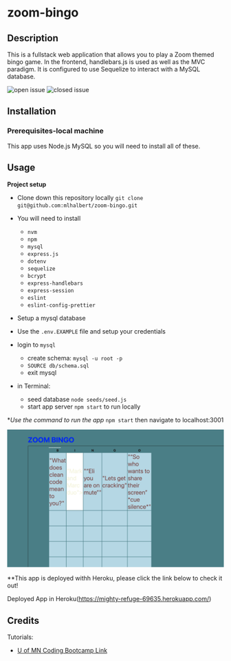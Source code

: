 # zoom-bingo

## Description

This is a fullstack web application that allows you to play a Zoom themed bingo game. In the frontend, handlebars.js is used as well as the MVC paradigm. It is configured to use Sequelize to interact with a MySQL database. 

![open issue](https://img.shields.io/github/issues-raw/mlhalbert/zoom-bingo)
![closed issue](https://img.shields.io/github/issues-closed-raw/mlhalbert/zoom-bingo)

## Installation

### Prerequisites-local machine

This app uses Node.js MySQL so you will need to install all of these.

## Usage

**Project setup**

- Clone down this repository locally
  `git clone git@github.com:mlhalbert/zoom-bingo.git`
- You will need to install
  - `nvm`
  - `npm`
  - `mysql`
  - `express.js`
  - `dotenv`
  - `sequelize`
  - `bcrypt`
  - `express-handlebars`
  - `express-session`
  - `eslint`
  - `eslint-config-prettier`

- Setup a mysql database
- Use the `.env.EXAMPLE` file and setup your credentials
- login to `mysql`
  - create schema: `mysql -u root -p`
  - `SOURCE db/schema.sql`
  - exit mysql
- in Terminal:
  - seed database `node seeds/seed.js`
  - start app server `npm start` to run locally

\*_Use the command to run the app_
`npm start` then navigate to localhost:3001

![Demo_bingo](./assets/images/demo_bingo.png)

**This app is deployed withh Heroku, please click the link below to check it out!

Deployed App in Heroku(https://mighty-refuge-69635.herokuapp.com/)

## Credits

Tutorials:

- [U of MN Coding Bootcamp Link](https://github.com/coding-boot-camp)

